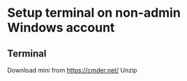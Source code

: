 # Setup terminal on non-admin Windows account

## Terminal
Download mini from https://cmder.net/
Unzip


